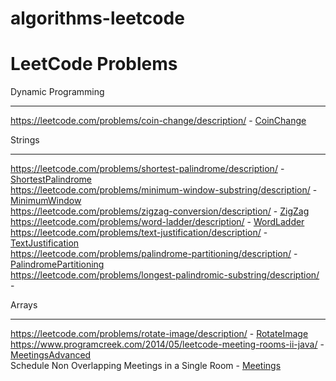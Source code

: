 # algorithms-leetcode
LeetCode Problems
=================

Dynamic Programming
- - - - - - - - - -
https://leetcode.com/problems/coin-change/description/ - [CoinChange](./src/main/java/algorithms/leetcode/dynamicprogramming/CoinChange.java)  

Strings
- - - -
https://leetcode.com/problems/shortest-palindrome/description/ - [ShortestPalindrome](./src/main/java/algorithms/leetcode/strings/ShortestPalindrome.java)  
https://leetcode.com/problems/minimum-window-substring/description/ - [MinimumWindow](./src/main/java/algorithms/leetcode/strings/MinimumWindow.java)  
https://leetcode.com/problems/zigzag-conversion/description/ - [ZigZag](./src/main/java/algorithms/leetcode/strings/ZigZag.java)  
https://leetcode.com/problems/word-ladder/description/ - [WordLadder](./src/main/java/algorithms/leetcode/strings/WordLadder.java)  
https://leetcode.com/problems/text-justification/description/ - [TextJustification](./src/main/java/algorithms/leetcode/strings/TextJustification.java)  
https://leetcode.com/problems/palindrome-partitioning/description/ - [PalindromePartitioning](./src/main/java/algorithms/leetcode/strings/PalindromePartitioning.java)  
https://leetcode.com/problems/longest-palindromic-substring/description/ - []()

Arrays
- - - -
https://leetcode.com/problems/rotate-image/description/ - [RotateImage](./src/main/java/algorithms/leetcode/arrays/RotateImage.java)  
https://www.programcreek.com/2014/05/leetcode-meeting-rooms-ii-java/ - [MeetingsAdvanced](./src/main/java/algorithms/leetcode/arrays/MeetingsAdvanced.java)  
Schedule Non Overlapping Meetings in a Single Room - [Meetings](Meetings.java)

